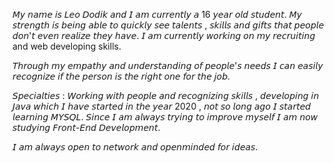 
𝘔𝘺 𝘯𝘢𝘮𝘦 𝘪𝘴 𝘓𝘦𝘰 𝘋𝘰𝘥𝘪𝘬 𝘢𝘯𝘥 𝘐 𝘢𝘮 𝘤𝘶𝘳𝘳𝘦𝘯𝘵𝘭𝘺 𝘢 16 𝘺𝘦𝘢𝘳 𝘰𝘭𝘥 𝘴𝘵𝘶𝘥𝘦𝘯𝘵. 𝘔𝘺 𝘴𝘵𝘳𝘦𝘯𝘨𝘵𝘩 𝘪𝘴 𝘣𝘦𝘪𝘯𝘨 𝘢𝘣𝘭𝘦 𝘵𝘰 𝘲𝘶𝘪𝘤𝘬𝘭𝘺 𝘴𝘦𝘦 𝘵𝘢𝘭𝘦𝘯𝘵𝘴 , 𝘴𝘬𝘪𝘭𝘭𝘴 𝘢𝘯𝘥 𝘨𝘪𝘧𝘵𝘴 𝘵𝘩𝘢𝘵 𝘱𝘦𝘰𝘱𝘭𝘦 𝘥𝘰𝘯'𝘵 𝘦𝘷𝘦𝘯 𝘳𝘦𝘢𝘭𝘪𝘻𝘦 𝘵𝘩𝘦𝘺 𝘩𝘢𝘷𝘦. 𝘐 𝘢𝘮 𝘤𝘶𝘳𝘳𝘦𝘯𝘵𝘭𝘺 𝘸𝘰𝘳𝘬𝘪𝘯𝘨 𝘰𝘯 𝘮𝘺 𝘳𝘦𝘤𝘳𝘶𝘪𝘵𝘪𝘯𝘨 and web developing skills.

𝘛𝘩𝘳𝘰𝘶𝘨𝘩 𝘮𝘺 𝘦𝘮𝘱𝘢𝘵𝘩𝘺 𝘢𝘯𝘥 𝘶𝘯𝘥𝘦𝘳𝘴𝘵𝘢𝘯𝘥𝘪𝘯𝘨 𝘰𝘧 𝘱𝘦𝘰𝘱𝘭𝘦'𝘴 𝘯𝘦𝘦𝘥𝘴 𝘐 𝘤𝘢𝘯 𝘦𝘢𝘴𝘪𝘭𝘺 𝘳𝘦𝘤𝘰𝘨𝘯𝘪𝘻𝘦 𝘪𝘧 𝘵𝘩𝘦 𝘱𝘦𝘳𝘴𝘰𝘯 𝘪𝘴 𝘵𝘩𝘦 𝘳𝘪𝘨𝘩𝘵 𝘰𝘯𝘦 𝘧𝘰𝘳 𝘵𝘩𝘦 𝘫𝘰𝘣.

𝘚𝘱𝘦𝘤𝘪𝘢𝘭𝘵𝘪𝘦𝘴 : 𝘞𝘰𝘳𝘬𝘪𝘯𝘨 𝘸𝘪𝘵𝘩 𝘱𝘦𝘰𝘱𝘭𝘦 𝘢𝘯𝘥 𝘳𝘦𝘤𝘰𝘨𝘯𝘪𝘻𝘪𝘯𝘨 𝘴𝘬𝘪𝘭𝘭𝘴 , 𝘥𝘦𝘷𝘦𝘭𝘰𝘱𝘪𝘯𝘨 𝘪𝘯 𝘑𝘢𝘷𝘢 𝘸𝘩𝘪𝘤𝘩 𝘐 𝘩𝘢𝘷𝘦 𝘴𝘵𝘢𝘳𝘵𝘦𝘥 𝘪𝘯 𝘵𝘩𝘦 𝘺𝘦𝘢𝘳 2020 , 𝘯𝘰𝘵 𝘴𝘰 𝘭𝘰𝘯𝘨 𝘢𝘨𝘰 𝘐 𝘴𝘵𝘢𝘳𝘵𝘦𝘥 𝘭𝘦𝘢𝘳𝘯𝘪𝘯𝘨 𝘔𝘠𝘚𝘘𝘓. 𝘚𝘪𝘯𝘤𝘦 𝘐 𝘢𝘮 𝘢𝘭𝘸𝘢𝘺𝘴 𝘵𝘳𝘺𝘪𝘯𝘨 𝘵𝘰 𝘪𝘮𝘱𝘳𝘰𝘷𝘦 𝘮𝘺𝘴𝘦𝘭𝘧 𝘐 𝘢𝘮 𝘯𝘰𝘸 𝘴𝘵𝘶𝘥𝘺𝘪𝘯𝘨 𝘍𝘳𝘰𝘯𝘵-𝘌𝘯𝘥 𝘋𝘦𝘷𝘦𝘭𝘰𝘱𝘮𝘦𝘯𝘵.

𝘐 𝘢𝘮 𝘢𝘭𝘸𝘢𝘺𝘴 𝘰𝘱𝘦𝘯 𝘵𝘰 𝘯𝘦𝘵𝘸𝘰𝘳𝘬 𝘢𝘯𝘥 𝘰𝘱𝘦𝘯𝘮𝘪𝘯𝘥𝘦𝘥 𝘧𝘰𝘳 𝘪𝘥𝘦𝘢𝘴.



